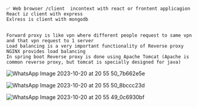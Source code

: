 ```

✅ Web browser /client  incontext with react or frontent applicagion
React iz client with express
Exlress is client with mongodb


Forward proxy is like vpn where different people request to same vpn and that vpn request to 1 server
Load balancing is a very important functionality of Reverse proxy 
NGINX provides load balancing 
In spring boot Reverse proxy is done using Apache Tomcat (Apache is common reverse proxy, but tomcat is specially designed for java)
```
![WhatsApp Image 2023-10-20 at 20 55 50_7b662e5e](https://github.com/itsamrit/system-design-primer/assets/86003701/755cbcd4-d9a7-4a6e-bd8f-0b3cdc49ded6)

![WhatsApp Image 2023-10-20 at 20 55 50_8bccc23d](https://github.com/itsamrit/system-design-primer/assets/86003701/e9a0e007-a85c-40bb-82ad-d2bdcebb5521)

![WhatsApp Image 2023-10-20 at 20 55 49_0c6930bf](https://github.com/itsamrit/system-design-primer/assets/86003701/f8f45b29-d77e-4e54-b940-a0f355d3b0ae)

